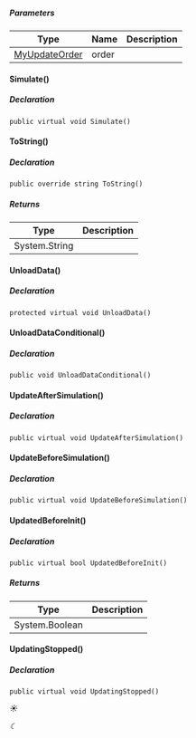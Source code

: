 ##### Parameters

| Type | Name | Description |
| --- | --- | --- |
| [MyUpdateOrder](VRage.Game.Components.MyUpdateOrder.html) | order |     |

#### Simulate()

##### Declaration

```
public virtual void Simulate()
```

#### ToString()

##### Declaration

```
public override string ToString()
```

##### Returns

| Type | Description |
| --- | --- |
| System.String |     |

#### UnloadData()

##### Declaration

```
protected virtual void UnloadData()
```

#### UnloadDataConditional()

##### Declaration

```
public void UnloadDataConditional()
```

#### UpdateAfterSimulation()

##### Declaration

```
public virtual void UpdateAfterSimulation()
```

#### UpdateBeforeSimulation()

##### Declaration

```
public virtual void UpdateBeforeSimulation()
```

#### UpdatedBeforeInit()

##### Declaration

```
public virtual bool UpdatedBeforeInit()
```

##### Returns

| Type | Description |
| --- | --- |
| System.Boolean |     |

#### UpdatingStopped()

##### Declaration

```
public virtual void UpdatingStopped()
```

_☀_

_☾_